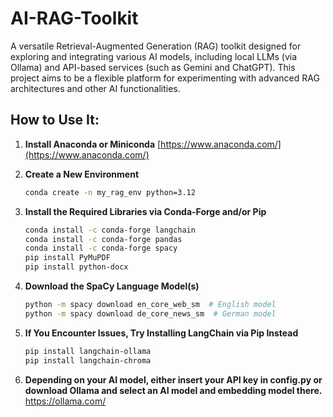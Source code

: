 # AI-RAG-Toolkit

A versatile Retrieval-Augmented Generation (RAG) toolkit designed for exploring and integrating various AI models, including local LLMs (via Ollama) and API-based services (such as Gemini and ChatGPT). This project aims to be a flexible platform for experimenting with advanced RAG architectures and other AI functionalities.

## How to Use It:

1. **Install Anaconda or Miniconda**
   [https://www.anaconda.com/](https://www.anaconda.com/)

2. **Create a New Environment**

   ```bash
   conda create -n my_rag_env python=3.12
   ```

3. **Install the Required Libraries via Conda-Forge and/or Pip**

   ```bash
   conda install -c conda-forge langchain
   conda install -c conda-forge pandas
   conda install -c conda-forge spacy
   pip install PyMuPDF
   pip install python-docx
   ```

4. **Download the SpaCy Language Model(s)**

   ```bash
   python -m spacy download en_core_web_sm  # English model  
   python -m spacy download de_core_news_sm  # German model
   ```

5. **If You Encounter Issues, Try Installing LangChain via Pip Instead**

   ```bash
   pip install langchain-ollama
   pip install langchain-chroma
   ```
6. **Depending on your AI model, either insert your API key in config.py or download Ollama and select an AI model and embedding model there.**
https://ollama.com/
